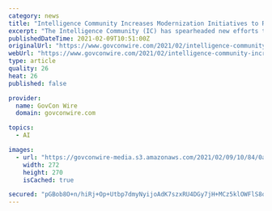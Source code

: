 ```yaml
---
category: news
title: "Intelligence Community Increases Modernization Initiatives to Remain Competitive & Innovative"
excerpt: "The Intelligence Community (IC) has spearheaded new efforts to integrate emerging technologies, such as cloud, artificial intelligence (AI) and machine learning, to remain up to speed with the advancing science and technology landscape."
publishedDateTime: 2021-02-09T10:51:00Z
originalUrl: "https://www.govconwire.com/2021/02/intelligence-community-increases-modernization-initiatives-to-remain-competitive-and-innovative/"
webUrl: "https://www.govconwire.com/2021/02/intelligence-community-increases-modernization-initiatives-to-remain-competitive-and-innovative/"
type: article
quality: 26
heat: 26
published: false

provider:
  name: GovCon Wire
  domain: govconwire.com

topics:
  - AI

images:
  - url: "https://govconwire-media.s3.amazonaws.com/2021/02/09/10/84/0a/c7/0f/6e/f3/34/a0I4y00000Pjd09EAB-ic_acquisition_and_innovation_forum_20210202.png"
    width: 272
    height: 270
    isCached: true

secured: "pGBob8O+n/hiRj+Op+Utbp7dmyNyijoAdK7szxRU4DGy7jH+MCz5klOWFlS8oLV3I9IqbWWEgHUfuTUCG0WUqCndzQlUj2VjiwIQdMtN6b1jhcnLAUpN2uFOrRflaZ3cJ8sy9U4qw0cpDKv85hVj1Y2jMzFBRhNuSOPq6jfEVdv0nyqC8deZNURArDPVTYEF3wZ4+h3LMSbEoi9FlrzUg+iV+I5d02loUCzNftX6qmdLniqvPDGqjHYvxssX5dUg0T3j9X9cRe5HomoTEtRY8qHrOtTxt8w44trfEBGd4zqaxXHkoeoNXvV37/kBt2ovdG9CS2dr8hzD6Ka12qq9TnIJmUnsu0AZe1oEAI2DjBc=;rpybIBY9GEud8Igw9ke8Vw=="
---
```


